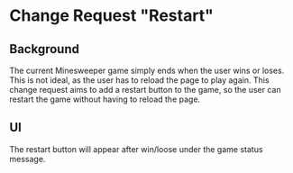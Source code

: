 # Change Request "Restart"

## Background

The current Minesweeper game simply ends when the user wins or loses. This is not ideal, as the user has to
reload the page to play again. This change request aims to add a restart button to the game, so the user can
restart the game without having to reload the page.

## UI

The restart button will appear after win/loose under the game status message.
